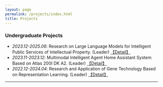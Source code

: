 ```yaml
---
layout: page
permalink: /projects/index.html
title: Projects
---
```


### Undergraduate Projects

- *2023.12-2025.06*: Research on Large Language Models for Intelligent Public Services of Intellectual Property. (Leader) <a href="/projects/RLLMIPSIP/index.html">【Detail】</a>
- *2023.11-2023.12*: Multimodal Intelligent Agent Home Assistant System Based on Atlas 200I DK A2. (Leader) <a href="/projects/MIAHASBA/index.html">【Detail】</a>
- *2022.12-2024.04*: Research and Application of Gene Technology Based on Representation Learning. (Leader) <a href="/projects/RAGTBRL/index.html">【Detail】</a>

---
